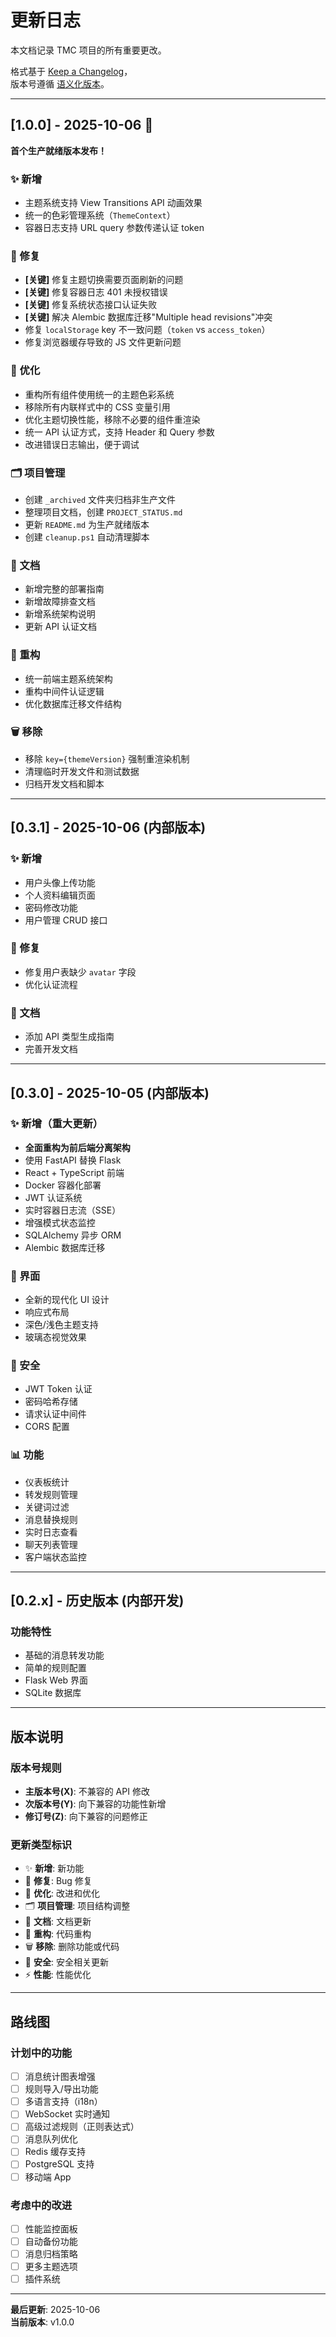 # 更新日志

本文档记录 TMC 项目的所有重要更改。

格式基于 [Keep a Changelog](https://keepachangelog.com/zh-CN/1.0.0/)，  
版本号遵循 [语义化版本](https://semver.org/lang/zh-CN/)。

---

## [1.0.0] - 2025-10-06 🎉

**首个生产就绪版本发布！**

### ✨ 新增
- 主题系统支持 View Transitions API 动画效果
- 统一的色彩管理系统（`ThemeContext`）
- 容器日志支持 URL query 参数传递认证 token

### 🔧 修复
- **[关键]** 修复主题切换需要页面刷新的问题
- **[关键]** 修复容器日志 401 未授权错误
- **[关键]** 修复系统状态接口认证失败
- **[关键]** 解决 Alembic 数据库迁移"Multiple head revisions"冲突
- 修复 `localStorage` key 不一致问题（`token` vs `access_token`）
- 修复浏览器缓存导致的 JS 文件更新问题

### 🎨 优化
- 重构所有组件使用统一的主题色彩系统
- 移除所有内联样式中的 CSS 变量引用
- 优化主题切换性能，移除不必要的组件重渲染
- 统一 API 认证方式，支持 Header 和 Query 参数
- 改进错误日志输出，便于调试

### 🗂️ 项目管理
- 创建 `_archived` 文件夹归档非生产文件
- 整理项目文档，创建 `PROJECT_STATUS.md`
- 更新 `README.md` 为生产就绪版本
- 创建 `cleanup.ps1` 自动清理脚本

### 📝 文档
- 新增完整的部署指南
- 新增故障排查文档
- 新增系统架构说明
- 更新 API 认证文档

### 🔄 重构
- 统一前端主题系统架构
- 重构中间件认证逻辑
- 优化数据库迁移文件结构

### 🗑️ 移除
- 移除 `key={themeVersion}` 强制重渲染机制
- 清理临时开发文件和测试数据
- 归档开发文档和脚本

---

## [0.3.1] - 2025-10-06 (内部版本)

### ✨ 新增
- 用户头像上传功能
- 个人资料编辑页面
- 密码修改功能
- 用户管理 CRUD 接口

### 🔧 修复
- 修复用户表缺少 `avatar` 字段
- 优化认证流程

### 📝 文档
- 添加 API 类型生成指南
- 完善开发文档

---

## [0.3.0] - 2025-10-05 (内部版本)

### ✨ 新增（重大更新）
- **全面重构为前后端分离架构**
- 使用 FastAPI 替换 Flask
- React + TypeScript 前端
- Docker 容器化部署
- JWT 认证系统
- 实时容器日志流（SSE）
- 增强模式状态监控
- SQLAlchemy 异步 ORM
- Alembic 数据库迁移

### 🎨 界面
- 全新的现代化 UI 设计
- 响应式布局
- 深色/浅色主题支持
- 玻璃态视觉效果

### 🔐 安全
- JWT Token 认证
- 密码哈希存储
- 请求认证中间件
- CORS 配置

### 📊 功能
- 仪表板统计
- 转发规则管理
- 关键词过滤
- 消息替换规则
- 实时日志查看
- 聊天列表管理
- 客户端状态监控

---

## [0.2.x] - 历史版本 (内部开发)

### 功能特性
- 基础的消息转发功能
- 简单的规则配置
- Flask Web 界面
- SQLite 数据库

---

## 版本说明

### 版本号规则
- **主版本号(X)**: 不兼容的 API 修改
- **次版本号(Y)**: 向下兼容的功能性新增
- **修订号(Z)**: 向下兼容的问题修正

### 更新类型标识
- ✨ **新增**: 新功能
- 🔧 **修复**: Bug 修复
- 🎨 **优化**: 改进和优化
- 🗂️ **项目管理**: 项目结构调整
- 📝 **文档**: 文档更新
- 🔄 **重构**: 代码重构
- 🗑️ **移除**: 删除功能或代码
- 🔐 **安全**: 安全相关更新
- ⚡ **性能**: 性能优化

---

## 路线图

### 计划中的功能
- [ ] 消息统计图表增强
- [ ] 规则导入/导出功能
- [ ] 多语言支持（i18n）
- [ ] WebSocket 实时通知
- [ ] 高级过滤规则（正则表达式）
- [ ] 消息队列优化
- [ ] Redis 缓存支持
- [ ] PostgreSQL 支持
- [ ] 移动端 App

### 考虑中的改进
- [ ] 性能监控面板
- [ ] 自动备份功能
- [ ] 消息归档策略
- [ ] 更多主题选项
- [ ] 插件系统

---

**最后更新**: 2025-10-06  
**当前版本**: v1.0.0

